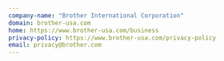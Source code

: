 ```yaml
---
company-name: "Brother International Corporation"
domain: brother-usa.com
home: https://www.brother-usa.com/business
privacy-policy: https://www.brother-usa.com/privacy-policy
email: privacy@brother.com
---
```




